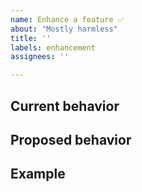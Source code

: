 ```yaml
---
name: Enhance a feature ✅
about: "Mostly harmless"
title: ''
labels: enhancement
assignees: ''

---
```


## Current behavior
<!-- Please describe how the feature works today -->




## Proposed behavior
<!-- Please describe your proposed change to the current behavior -->




## Example
<!-- Please give an example of how the enhancement would be useful -->
